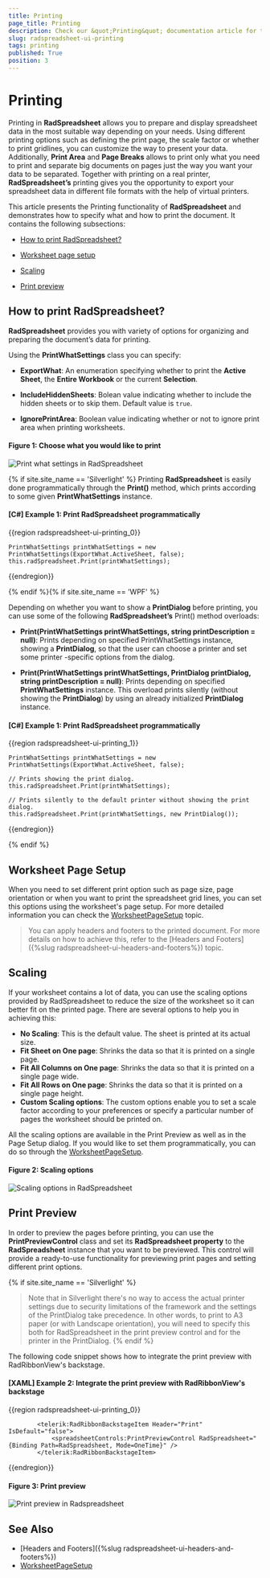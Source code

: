 ```yaml
---
title: Printing
page_title: Printing
description: Check our &quot;Printing&quot; documentation article for the RadSpreadsheet {{ site.framework_name }} control.
slug: radspreadsheet-ui-printing
tags: printing
published: True
position: 3
---
```


# Printing

Printing in __RadSpreadsheet__ allows you to prepare and display spreadsheet data in the most suitable way depending on your needs. Using different printing options such as defining the print page, the scale factor or whether to print gridlines, you can customize the way to present your data. Additionally, __Print Area__ and __Page Breaks__ allows to print only what you need to print and separate big documents on pages just the way you want your data to be separated. Together with printing on a real printer, __RadSpreadsheet’s__ printing gives you the opportunity to export your spreadsheet data in different file formats with the help of virtual printers.
      

This article presents the Printing functionality of __RadSpreadsheet__ and demonstrates how to specify what and how to print the document. It contains the following subsections:
      

* [How to print RadSpreadsheet?](#how-to-print-radspreadsheet?)

* [Worksheet page setup](#worksheet-page-setup)

* [Scaling](#scaling)

* [Print preview](#print-preview)

## How to print RadSpreadsheet?

__RadSpreadsheet__ provides you with variety of options for organizing and preparing the document’s data for printing.
        

Using the __PrintWhatSettings__ class you can specify:
        

* __ExportWhat__: An enumeration specifying whether to print the __Active Sheet__, the __Entire Workbook__ or the current __Selection__.

* __IncludeHiddenSheets__: Bolean value indicating whether to include the hidden sheets or to skip them. Default value is `true`.
            

* __IgnorePrintArea__: Boolean value indicating whether or not to ignore print area when printing worksheets. 

#### Figure 1: Choose what you would like to print 
![Print what settings in RadSpreadsheet](images/RadSpreadsheet_UI_Printing_01.png)

{% if site.site_name == 'Silverlight' %}
Printing __RadSpreadsheet__ is easily done programmatically through the __Print()__ method, which prints according to some given __PrintWhatSettings__ instance. 
       

#### [C#] Example 1: Print RadSpreadsheet programmatically

{{region radspreadsheet-ui-printing_0}}

	PrintWhatSettings printWhatSettings = new PrintWhatSettings(ExportWhat.ActiveSheet, false);
	this.radSpreadsheet.Print(printWhatSettings);
{{endregion}}

{% endif %}{% if site.site_name == 'WPF' %}

Depending on whether you want to show a __PrintDialog__ before printing, you can use some of the following __RadSpreadsheet’s__ Print() method overloads:
          

* __Print(PrintWhatSettings printWhatSettings, string printDescription = null)__: Prints depending on specified PrintWhatSettings instance, showing a __PrintDialog__, so that the user can choose a printer and set some printer -specific options from the dialog.
              

* __Print(PrintWhatSettings printWhatSettings, PrintDialog printDialog, string printDescription = null)__: Prints depending on specified __PrintWhatSettings__ instance. This overload prints silently (without showing the __PrintDialog__) by using an already initialized __PrintDialog__ instance.
                        

#### [C#] Example 1: Print RadSpreadsheet programmatically

{{region radspreadsheet-ui-printing_1}}

	PrintWhatSettings printWhatSettings = new PrintWhatSettings(ExportWhat.ActiveSheet, false);
	
	// Prints showing the print dialog.
	this.radSpreadsheet.Print(printWhatSettings);
	
	// Prints silently to the default printer without showing the print dialog.
	this.radSpreadsheet.Print(printWhatSettings, new PrintDialog());
	
{{endregion}}

{% endif %}

## Worksheet Page Setup

When you need to set different print option such as page size, page orientation or when you want to print the spreadsheet grid lines, you can set this options using the worksheet's page setup. For more detailed information you can check the [WorksheetPageSetup](https://docs.telerik.com/devtools/document-processing/libraries/radspreadprocessing/features/worksheetpagesetup) topic.        

>You can apply headers and footers to the printed document. For more details on how to achieve this, refer to the [Headers and Footers]({%slug radspreadsheet-ui-headers-and-footers%}) topic.

## Scaling

If your worksheet contains a lot of data, you can use the scaling options provided by RadSpreadsheet to reduce the size of the worksheet so it can better fit on the printed page. There are several options to help you in achieving this:

- **No Scaling**: This is the default value. The sheet is printed at its actual size.
- **Fit Sheet on One page**: Shrinks the data so that it is printed on a single page.
- **Fit All Columns on One page**: Shrinks the data so that it is printed on a single page wide.
- **Fit All Rows on One page**: Shrinks the data so that it is printed on a single page height.
- **Custom Scaling options**: The custom options enable you to set a scale factor according to your preferences or specify a particular number of pages the worksheet should be printed on. 

All the scaling options are available in the Print Preview as well as in the Page Setup dialog. If you would like to set them programmatically, you can do so through the [WorksheetPageSetup](https://docs.telerik.com/devtools/document-processing/libraries/radspreadprocessing/features/worksheetpagesetup).


#### Figure 2: Scaling options
![Scaling options in RadSpreadsheet](images/RadSpreadsheet_UI_Printing_02.png)


## Print Preview

In order to preview the pages before printing, you can use the __PrintPreviewControl__ class and set its __RadSpreadsheet property__ to the __RadSpreadsheet__ instance that you want to be previewed. This control will provide a ready-to-use functionality for previewing print pages and setting different print options.
        
{% if site.site_name == 'Silverlight' %}
>Note that in Silverlight there's no way to access the actual printer settings due to security limitations of the framework and the settings of the PrintDialog take precedence. In other words, to print to A3 paper (or with Landscape orientation), you will need to specify this both for RadSpreadsheet in the print preview control and for the printer in the PrintDialog.
{% endif %}

The following code snippet shows how to integrate the print preview with RadRibbonView's backstage.
        

#### [XAML] Example 2: Integrate the print preview with RadRibbonView's backstage

{{region radspreadsheet-ui-printing_0}}

	        <telerik:RadRibbonBackstageItem Header="Print" IsDefault="false">
	            <spreadsheetControls:PrintPreviewControl RadSpreadsheet="{Binding Path=RadSpreadsheet, Mode=OneTime}" />
	        </telerik:RadRibbonBackstageItem>
{{endregion}}


#### Figure 3: Print preview
![Print preview in Radspreadsheet](images/RadSpreadsheet_UI_Printing_08.png)


## See Also

* [Headers and Footers]({%slug radspreadsheet-ui-headers-and-footers%})
* [WorksheetPageSetup](https://docs.telerik.com/devtools/document-processing/libraries/radspreadprocessing/features/worksheetpagesetup)
